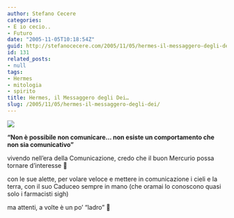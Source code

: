 ```yaml
---
author: Stefano Cecere
categories:
- E io cecio..
- Futuro
date: "2005-11-05T10:18:54Z"
guid: http://stefanocecere.com/2005/11/05/hermes-il-messaggero-degli-dei/
id: 131
related_posts:
- null
tags:
- Hermes
- mitologia
- spirito
title: Hermes, il Messaggero degli Dei…
slug: /2005/11/05/hermes-il-messaggero-degli-dei/
---
```


![](/wp-content/hermes.jpg)
  
**&#8220;Non è possibile non comunicare… non esiste un comportamento che non sia comunicativo&#8221;**
  
vivendo nell&#8217;era della Comunicazione, credo che il buon Mercurio possa tornare d&#8217;interesse 🙂

con le sue alette, per volare veloce e mettere in comunicazione i cieli e la terra, con il suo Caduceo sempre in mano (che oramai lo conoscono quasi solo i farmacisti sigh)

ma attenti, a volte è un po&#8217; &#8220;ladro&#8221; 🙂